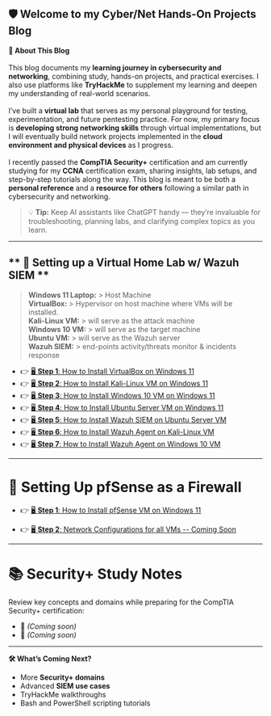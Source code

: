 ﻿## **🛡️ Welcome to my Cyber/Net Hands-On Projects Blog**<br>
**🔹 About This Blog**<br>
<br>
This blog documents my **learning journey in cybersecurity and networking**, combining study, hands-on projects, and practical exercises. I also use platforms like **TryHackMe** to supplement my learning and deepen my understanding of real-world scenarios.<br>
<br>
I’ve built a **virtual lab** that serves as my personal playground for testing, experimentation, and future pentesting practice. For now, my primary focus is **developing strong networking skills** through virtual implementations, but I will eventually build network projects implemented in the **cloud environment and physical devices** as I progress.<br>
<br>
I recently passed the **CompTIA Security+** certification and am currently studying for my **CCNA** certification exam, sharing insights, lab setups, and step-by-step tutorials along the way. This blog is meant to be both a **personal reference** and a **resource for others** following a similar path in cybersecurity and networking.
> 💡 **Tip:** Keep AI assistants like ChatGPT handy — they’re invaluable for troubleshooting, planning labs, and clarifying complex topics as you learn.

---
## ** 📘 Setting up a Virtual Home Lab w/ Wazuh SIEM  **<br>

>**Windows 11 Laptop:** 	> Host Machine<br>
>**VirtualBox:**		> Hypervisor on host machine where VMs will be installed.<br>
>**Kali-Linux VM:**		> will serve as the attack machine<br>
>**Windows 10 VM:**		> will serve as the target machine<br>
>**Ubuntu VM:**			> will serve as the Wazuh server<br>
>**Wazuh SIEM:**		> end-points activity/threats monitor & incidents response 

- 👉 [🖥️ **Step 1**: How to Install VirtualBox on Windows 11](topic-pages/1VBox_page.md)
- 👉 [🖥️ **Step 2**: How to Install Kali-Linux VM on Windows 11](topic-pages/2KaliVM_page.md)
- 👉 [🖥️ **Step 3**: How to Install Windows 10 VM on Windows 11](topic-pages/3WinVM_page.md)
- 👉 [🖥️ **Step 4**: How to Install Ubuntu Server VM on Windows 11](topic-pages/4UbuntuServerVM_page.md)
- 👉 [🖥️ **Step 5**: How to Install Wazuh SIEM on Ubuntu Server VM](topic-pages/5Wazuh_page.md)
- 👉 [🖥️ **Step 6**: How to Install Wazuh Agent on Kali-Linux VM](topic-pages/6KaliAgent_page.md)
- 👉 [🖥️ **Step 7**: How to Install Wazuh Agent on Windows 10 VM](topic-pages/7WinAgent_page.md)

---

# 📘 Setting Up pfSense as a Firewall

- 👉 [🖥️ **Step 1**: How to Install pfSense VM on Windows 11](topic-pages/8pfsense-install.md)

- 👉 [🖥️ **Step 2**: Network Configurations for all VMs -- Coming Soon]()

---

# 📚 Security+ Study Notes

Review key concepts and domains while preparing for the CompTIA Security+ certification:

- 📘 *(Coming soon)*
- 📘 *(Coming soon)*

---

**🛠️ What’s Coming Next?**

- More **Security+ domains**
- Advanced **SIEM use cases**
- TryHackMe walkthroughs
- Bash and PowerShell scripting tutorials
